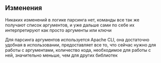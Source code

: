## Изменения
Никаких изменений в логике парсинга нет, 
команды все так же получают список аргументов, и уже дальше сами по себе 
их интерпретируют как просто аргументы или ключи
 

Для парсинга аргументов используется Apache CLI, она достаточно удобная 
в использовании, предоставляет все то, что сейчас нужно для работы с аргументами,
количество кода, необходимое для работы с ней, значительно меньше, чем для других библиотек